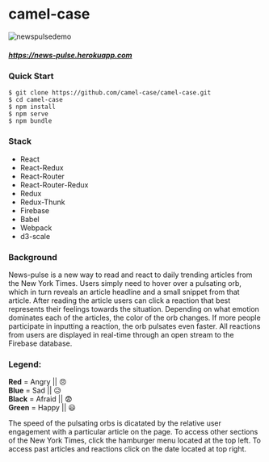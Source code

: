 # **camel-case**

![newspulsedemo](https://dl.dropboxusercontent.com/u/106304615/news-pulse.gif)

##### https://news-pulse.herokuapp.com

### Quick Start
`$ git clone https://github.com/camel-case/camel-case.git`  
`$ cd camel-case`  
`$ npm install`  
`$ npm serve`  
`$ npm bundle`  

### Stack
+ React
+ React-Redux
+ React-Router
+ React-Router-Redux
+ Redux
+ Redux-Thunk
+ Firebase
+ Babel
+ Webpack
+ d3-scale

### Background

News-pulse is a new way to read and react to daily trending articles from the New York Times. Users simply need to hover over a pulsating orb, which in turn reveals an article headline and a small snippet from that article. After reading the article users can click a reaction that best represents their feelings towards the situation. Depending on what emotion dominates each of the articles, the color of the orb changes. If more people participate in inputting a reaction, the orb pulsates even faster. All reactions from users are displayed in real-time through an open stream to the Firebase database.

### Legend:
**Red** = Angry || 😠  
**Blue** = Sad || 😥  
**Black** = Afraid || 😨  
**Green** = Happy || 😃  

The speed of the pulsating orbs is dicatated by the relative user engagement with a particular article on the page. To access other sections of the New York Times, click the hamburger menu located at the top left. To access past articles and reactions click on the date located at top right.
